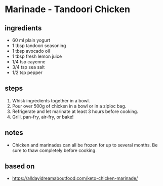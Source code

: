 # Marinade - Tandoori Chicken

## ingredients

- 60 ml plain yogurt
- 1 tbsp tandoori seasoning
- 1 tbsp avocado oil
- 1 tbsp fresh lemon juice
- 1/4 tsp cayenne
- 3/4 tsp sea salt
- 1/2 tsp pepper

## steps

1. Whisk ingredients together in a bowl.
2. Pour over 500g of chicken in a bowl or in a ziploc bag.
3. Refrigerate and let marinate at least 3 hours before cooking.
4. Grill, pan-fry, air-fry, or bake!

## notes

- Chicken and marinades can all be frozen for up to several months. Be sure to thaw completely before cooking.

## based on

- https://alldayidreamaboutfood.com/keto-chicken-marinade/
